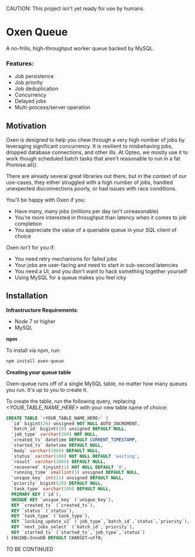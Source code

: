 CAUTION: This project isn't yet ready for use by humans.



# Oxen Queue

A no-frills, high-throughput worker queue backed by MySQL.

### Features:
- Job persistence
- Job priority
- Job deduplication
- Concurrency
- Delayed jobs
- Multi-process/server operation

## Motivation
Oxen is designed to help you chew through a very high number of jobs by leveraging significant concurrency. It is resilient to misbehaving jobs, dropped database connections, and other ills. At Opteo, we mostly use it to work though scheduled batch tasks that aren't reasonable to run in a fat Promise.all().

There are already several great libraries out there, but in the context of our use-cases, they either struggled with a high number of jobs, handled unexpected disconnections poorly, or had issues with race conditions.

You'll be happy with Oxen if you:
- Have many, many jobs (millions per day isn't unreasonable)
- You're more interested in throughput than latency when it comes to job completion
- You appreciate the value of a queriable queue in your SQL client of choice

Oxen isn't for you if:
- You need retry mechanisms for failed jobs
- Your jobs are user-facing and need to start in sub-second latencies
- You need a UI, and you don't want to hack something together yourself
- Using MySQL for a queue makes you feel icky


## Installation

**Infrastructure Requirements**:

- Node 7 or higher
- MySQL

**npm**

To install via npm, run:
 ```bash
npm install oxen-queue
```

**Creating your queue table**

Oxen-queue runs off of a single MySQL table, no matter how many queues you run. It's up to you to create it. 

To create the table, run the following query, replacing *<YOUR_TABLE_NAME_HERE>* with your new table name of choice:

```sql
CREATE TABLE `<YOUR_TABLE_NAME_HERE>` (
  `id` bigint(20) unsigned NOT NULL AUTO_INCREMENT,
  `batch_id` bigint(20) unsigned DEFAULT NULL,
  `job_type` varchar(200) NOT NULL,
  `created_ts` datetime DEFAULT CURRENT_TIMESTAMP,
  `started_ts` datetime DEFAULT NULL,
  `body` varchar(1000) DEFAULT NULL,
  `status` varchar(100) NOT NULL DEFAULT 'waiting',
  `result` varchar(1000) DEFAULT NULL,
  `recovered` tinyint(1) NOT NULL DEFAULT '0',
  `running_time` smallint(5) unsigned DEFAULT NULL,
  `unique_key` int(11) unsigned DEFAULT NULL,
  `priority` bigint(20) DEFAULT NULL,
  `task_type` varchar(100) DEFAULT NULL,
  PRIMARY KEY (`id`),
  UNIQUE KEY `unique_key` (`unique_key`),
  KEY `created_ts` (`created_ts`),
  KEY `status` (`status`),
  KEY `task_type` (`task_type`),
  KEY `locking_update_v2` (`job_type`,`batch_id`,`status`,`priority`),
  KEY `next_jobs_select` (`batch_id`,`priority`),
  KEY `started_ts` (`started_ts`,`job_type`,`status`)
) ENGINE=InnoDB DEFAULT CHARSET=utf8;
```

TO BE CONTINUED
